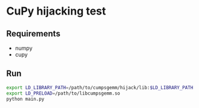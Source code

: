 # CuPy hijacking test

## Requirements
- numpy
- cupy

## Run
```bash
export LD_LIBRARY_PATH=/path/to/cumpsgemm/hijack/lib:$LD_LIBRARY_PATH
export LD_PRELOAD=/path/to/libcumpsgemm.so
python main.py
```
